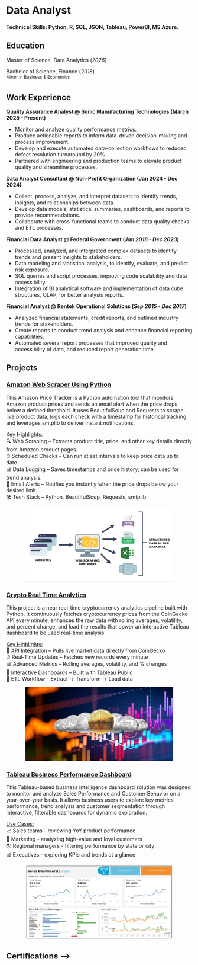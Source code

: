 # Data Analyst

#### Technical Skills: Python, R, SQL, JSON, Tableau, PowerBI, MS Azure.
 
## Education  
Master of Science, Data Analytics (_2026_)  <br>

Bachelor of Science, Finance (_2018_)  <br>
<sup>Minor in Business & Economics</sup>


## Work Experience
**Quality Assurance Analyst @ Sonic Manufacturing Technologies (March 2025 - Present)**
- Monitor and analyze quality performance metrics.
- Produce actionable reports to inform data-driven decision-making and process improvement.
- Develop and execute automated data-collection workflows to reduced defect resolution turnaround by 20%.
- Partnered with engineering and production teams to elevate product quality and streamline processes.

**Data Analyst Consultant @ Non-Profit Organization (Jan 2024 - Dec 2024)**
- Collect, process, analyze, and interpret datasets to identify trends, insights, and relationships between data.
- Develop data models, statistical summaries, dashboards, and reports to provide recommendations.
- Collaborate with cross-functional teams to conduct data quality checks and ETL processes.

**Financial Data Analyst @ Federal Government (_Jan 2018 - Dec 2023_)**
- Processed, analyzed, and interpreted complex datasets to identify trends and present insights to stakeholders.
- Data modeling and statistical analysis, to identify, evaluate, and predict risk exposure.
- SQL queries and script processes, improving code scalability and data accessibility.
- Integration of BI analytical software and implementation of data cube structures, OLAP, for better analysis reports.

**Financial Analyst @ Rentek Operational Solutions (_Sep 2015 - Dec 2017_)**
- Analyzed financial statements, credit reports, and outlined industry trends for stakeholders.
- Create reports to conduct trend analysis and enhance financial reporting capabilities.
- Automated several report processes that improved quality and accessibility of data, and reduced report generation time.


## Projects
### [Amazon Web Scraper Using Python](https://aljocastro.github.io/AmazonWebScraper/)  
This Amazon Price Tracker is a Python automation tool that monitors Amazon product prices and sends an email alert when the price drops below a defined threshold.
It uses BeautifulSoup and Requests to scrape live product data, logs each check with a timestamp for historical tracking, and leverages smtplib to deliver instant notifications.

<ins>Key Highlights:</ins>  
  🔍 Web Scraping – Extracts product title, price, and other key details directly from Amazon product pages.  
  ⏱ Scheduled Checks – Can run at set intervals to keep price data up to date.  
  📊 Data Logging – Saves timestamps and price history, can be used for trend analysis.  
  📧 Email Alerts – Notifies you instantly when the price drops below your desired limit.  
  🛠 Tech Stack – Python, BeautifulSoup, Requests, smtplib.

<p align="center"><img src="web-scraping.jpg" alt="Web Scrapping" width="400" height="200"></p>

### [Crypto Real Time Analytics](https://aljocastro.github.io/Crypto-Real-Time-Analytics/)
This project is a near real-time cryptocurrency analytics pipeline built with Python. It continuously fetches cryptocurrency prices from the CoinGecko API every minute, enhances the raw data with rolling averages, volatility, and percent change, and load the results that power an interactive Tableau dashboard to be used real-time analysis.

<ins>Key Highlights:</ins>  
  📡 API Integration – Pulls live market data directly from CoinGecko  
  ⏱ Real-Time Updates – Fetches new records every minute  
  📊 Advanced Metrics – Rolling averages, volatility, and % changes  
  🎨 Interactive Dashboards – Built with Tableau Public  
  🧩 ETL Workflow – Extract → Transform → Load data  

<p align="center"><img src="5-Basics-of-Cryptocurrency-Technical-Analysis-new.png" alt="Cryptocurrency" width="400" height="200"></p>

### [Tableau Business Performance Dashboard](https://aljocastro.github.io/Tableau-Customer-Dashboard/)
This Tableau-based business intelligence dashboard solution was designed to monitor and analyze Sales Performance and Customer Behavior on a year-over-year basis. It allows business users to explore key metrics performance, trend analysis and customer segmentation through interactive, filterable dashboards for dynamic exploration.

<ins>Use Cases:</ins>  
  📈 Sales teams - reviewing YoY product performance  
  👥 Marketing - analyzing high-value and loyal customers  
  🌎 Regional managers - filtering performance by state or city  
  📊 Executives - exploring KPIs and trends at a glance 

<p align="center"><img src="Screenshot 2025.png" alt="Business Performance Dashboard" width="400" height="200"></p>

## Certifications -->
